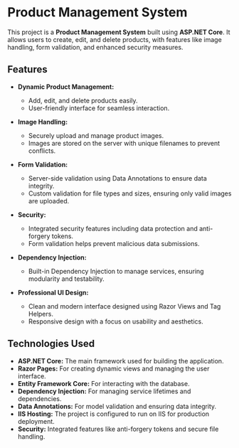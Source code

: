 # Product Management System

This project is a **Product Management System** built using **ASP.NET Core**. It allows users to create, edit, and delete products, with features like image handling, form validation, and enhanced security measures.

## Features

- **Dynamic Product Management:**
  - Add, edit, and delete products easily.
  - User-friendly interface for seamless interaction.

- **Image Handling:**
  - Securely upload and manage product images.
  - Images are stored on the server with unique filenames to prevent conflicts.

- **Form Validation:**
  - Server-side validation using Data Annotations to ensure data integrity.
  - Custom validation for file types and sizes, ensuring only valid images are uploaded.

- **Security:**
  - Integrated security features including data protection and anti-forgery tokens.
  - Form validation helps prevent malicious data submissions.

- **Dependency Injection:**
  - Built-in Dependency Injection to manage services, ensuring modularity and testability.

- **Professional UI Design:**
  - Clean and modern interface designed using Razor Views and Tag Helpers.
  - Responsive design with a focus on usability and aesthetics.

## Technologies Used

- **ASP.NET Core:** The main framework used for building the application.
- **Razor Pages:** For creating dynamic views and managing the user interface.
- **Entity Framework Core:** For interacting with the database.
- **Dependency Injection:** For managing service lifetimes and dependencies.
- **Data Annotations:** For model validation and ensuring data integrity.
- **IIS Hosting:** The project is configured to run on IIS for production deployment.
- **Security:** Integrated features like anti-forgery tokens and secure file handling.
